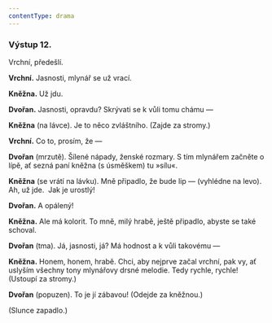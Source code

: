 ```yaml
---
contentType: drama
---
```


### Výstup 12.

Vrchní, předešlí.

**Vrchní.** Jasnosti, mlynář se už vrací. 

**Kněžna.** Už jdu.

**Dvořan.** Jasnosti, opravdu? Skrývati se k vůli tomu chámu —

**Kněžna** (na lávce). Je to něco zvláštního. (Zajde za stromy.)

**Vrchní.** Co to, prosím, že —

**Dvořan** (mrzutě). Šílené nápady, ženské rozmary. S tím mlynářem začněte o lípě, ať sezná paní kněžna (s úsměškem) tu »sílu«.

**Kněžna** (se vrátí na lávku). Mně připadlo, že bude lip — (vyhlédne na levo). Ah, už jde.  Jak je urostlý!

**Dvořan.** A opálený!

**Kněžna.** Ale má kolorit. To mně, milý hrabě, ještě připadlo, abyste se také schoval.

**Dvořan** (tma). Já, jasnosti, já? Má hodnost a k vůli takovému —

**Kněžna.** Honem, honem, hrabě. Chci, aby nejprve začal vrchní, pak vy, ať uslyším všechny tony mlynářovy drsné melodie. Tedy rychle, rychle! (Ustoupí za stromy.)

**Dvořan** (popuzen). To je jí zábavou! (Odejde za kněžnou.)

(Slunce zapadlo.)
